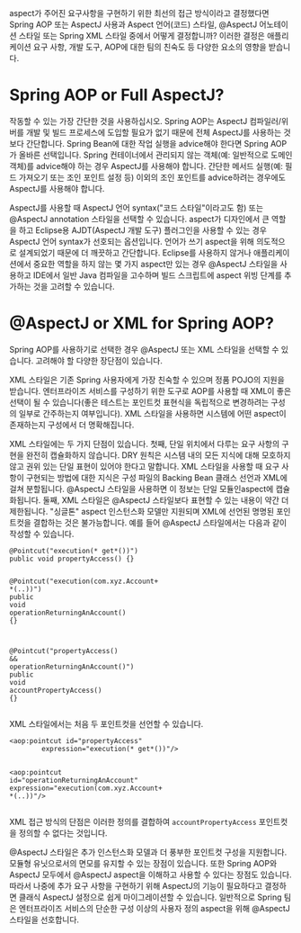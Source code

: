 <p>aspect가 주어진 요구사항을 구현하기 위한 최선의 접근 방식이라고 결정했다면 Spring AOP 또는 AspectJ 사용과 Aspect 언어(코드) 스타일, @AspectJ 어노테이션 스타일 또는 Spring XML 스타일 중에서 어떻게 결정합니까? 이러한 결정은 애플리케이션 요구 사항, 개발 도구, AOP에 대한 팀의 친숙도 등 다양한 요소의 영향을 받습니다.</p>
<h1 id="spring-aop-or-full-aspectj">Spring AOP or Full AspectJ?</h1>
<p>작동할 수 있는 가장 간단한 것을 사용하십시오. Spring AOP는 AspectJ 컴파일러/위버를 개발 및 빌드 프로세스에 도입할 필요가 없기 때문에 전체 AspectJ를 사용하는 것보다 간단합니다. Spring Bean에 대한 작업 실행을 advice해야 한다면 Spring AOP가 올바른 선택입니다. Spring 컨테이너에서 관리되지 않는 객체(예: 일반적으로 도메인 객체)를 advice해야 하는 경우 AspectJ를 사용해야 합니다. 간단한 메서드 실행(예: 필드 가져오기 또는 조인 포인트 설정 등) 이외의 조인 포인트를 advice하려는 경우에도 AspectJ를 사용해야 합니다.</p>
<p>AspectJ를 사용할 때 AspectJ 언어 syntax("코드 스타일"이라고도 함) 또는 @AspectJ annotation 스타일을 선택할 수 있습니다. aspect가 디자인에서 큰 역할을 하고 Eclipse용 AJDT(AspectJ 개발 도구) 플러그인을 사용할 수 있는 경우 AspectJ 언어 syntax가 선호되는 옵션입니다. 언어가 쓰기 aspect을 위해 의도적으로 설계되었기 때문에 더 깨끗하고 간단합니다. Eclipse를 사용하지 않거나 애플리케이션에서 중요한 역할을 하지 않는 몇 가지 aspect만 있는 경우 @AspectJ 스타일을 사용하고 IDE에서 일반 Java 컴파일을 고수하며 빌드 스크립트에 aspect 위빙 단계를 추가하는 것을 고려할 수 있습니다. </p>
<h1 id="aspectj-or-xml-for-spring-aop">@AspectJ or XML for Spring AOP?</h1>
<p>Spring AOP를 사용하기로 선택한 경우 @AspectJ 또는 XML 스타일을 선택할 수 있습니다. 고려해야 할 다양한 장단점이 있습니다.</p>
<p>XML 스타일은 기존 Spring 사용자에게 가장 친숙할 수 있으며 정품 POJO의 지원을 받습니다. 엔터프라이즈 서비스를 구성하기 위한 도구로 AOP를 사용할 때 XML이 좋은 선택이 될 수 있습니다(좋은 테스트는 포인트컷 표현식을 독립적으로 변경하려는 구성의 일부로 간주하는지 여부입니다). XML 스타일을 사용하면 시스템에 어떤 aspect이 존재하는지 구성에서 더 명확해집니다.</p>
<p>XML 스타일에는 두 가지 단점이 있습니다. 첫째, 단일 위치에서 다루는 요구 사항의 구현을 완전히 캡슐화하지 않습니다. DRY 원칙은 시스템 내의 모든 지식에 대해 모호하지 않고 권위 있는 단일 표현이 있어야 한다고 말합니다. XML 스타일을 사용할 때 요구 사항이 구현되는 방법에 대한 지식은 구성 파일의 Backing Bean 클래스 선언과 XML에 걸쳐 분할됩니다. @AspectJ 스타일을 사용하면 이 정보는 단일 모듈인aspect에 캡슐화됩니다. 둘째, XML 스타일은 @AspectJ 스타일보다 표현할 수 있는 내용이 약간 더 제한됩니다. "싱글톤" aspect 인스턴스화 모델만 지원되며 XML에 선언된 명명된 포인트컷을 결합하는 것은 불가능합니다. 예를 들어 @AspectJ 스타일에서는 다음과 같이 작성할 수 있습니다.</p>
<pre><code class="language-java"><span class="token annotation punctuation">@Pointcut</span><span class="token punctuation">(</span><span class="token string">"execution(* get*())"</span><span class="token punctuation">)</span>
<span class="token keyword">public</span> <span class="token keyword">void</span> <span class="token function">propertyAccess</span><span class="token punctuation">(</span><span class="token punctuation">)</span> <span class="token punctuation">{</span><span class="token punctuation">}</span>

<span class="token annotation punctuation">@Pointcut</span><span class="token punctuation">(</span><span class="token string">"execution(com.xyz.Account+ *(..))"</span><span class="token punctuation">)</span>
<span class="token keyword">public</span> <span class="token keyword">void</span> <span class="token function">operationReturningAnAccount</span><span class="token punctuation">(</span><span class="token punctuation">)</span> <span class="token punctuation">{</span><span class="token punctuation">}</span>

<span class="token annotation punctuation">@Pointcut</span><span class="token punctuation">(</span><span class="token string">"propertyAccess() &amp;&amp; operationReturningAnAccount()"</span><span class="token punctuation">)</span>
<span class="token keyword">public</span> <span class="token keyword">void</span> <span class="token function">accountPropertyAccess</span><span class="token punctuation">(</span><span class="token punctuation">)</span> <span class="token punctuation">{</span><span class="token punctuation">}</span></code></pre>
<p>XML 스타일에서는 처음 두 포인트컷을 선언할 수 있습니다.</p>
<pre><code class="language-xml"><span class="token tag"><span class="token tag"><span class="token punctuation">&lt;</span><span class="token namespace">aop:</span>pointcut</span> <span class="token attr-name">id</span><span class="token attr-value"><span class="token punctuation">=</span><span class="token punctuation">"</span>propertyAccess<span class="token punctuation">"</span></span>
		<span class="token attr-name">expression</span><span class="token attr-value"><span class="token punctuation">=</span><span class="token punctuation">"</span>execution(* get*())<span class="token punctuation">"</span></span><span class="token punctuation">/&gt;</span></span>

<span class="token tag"><span class="token tag"><span class="token punctuation">&lt;</span><span class="token namespace">aop:</span>pointcut</span> <span class="token attr-name">id</span><span class="token attr-value"><span class="token punctuation">=</span><span class="token punctuation">"</span>operationReturningAnAccount<span class="token punctuation">"</span></span>
		<span class="token attr-name">expression</span><span class="token attr-value"><span class="token punctuation">=</span><span class="token punctuation">"</span>execution(com.xyz.Account+ *(..))<span class="token punctuation">"</span></span><span class="token punctuation">/&gt;</span></span></code></pre>
<p>XML 접근 방식의 단점은 이러한 정의를 결합하여 <code>accountPropertyAccess</code> 포인트컷을 정의할 수 없다는 것입니다.</p>
<p>@AspectJ 스타일은 추가 인스턴스화 모델과 더 풍부한 포인트컷 구성을 지원합니다. 모듈형 유닛으로서의 면모를 유지할 수 있는 장점이 있습니다. 또한 Spring AOP와 AspectJ 모두에서 @AspectJ aspect을 이해하고 사용할 수 있다는 장점도 있습니다. 따라서 나중에 추가 요구 사항을 구현하기 위해 AspectJ의 기능이 필요하다고 결정하면 클래식 AspectJ 설정으로 쉽게 마이그레이션할 수 있습니다. 일반적으로 Spring 팀은 엔터프라이즈 서비스의 단순한 구성 이상의 사용자 정의 aspect을 위해 @AspectJ 스타일을 선호합니다.</p>